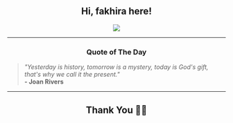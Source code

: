 <h2 align="center"> Hi, fakhira here!</h2>

<p align="center">
<a href="https://github.com/fakhiralkda" alt="github streak"><img src="https://dvst-streak.herokuapp.com/?user=fakhiralkda&theme=tokyonight&fire=DD472C"></a>
</p>

<hr>
<h3 align="center">Quote of The Day</h3>
<p align="center">
<blockquote>
<i>"Yesterday is history, tomorrow is a mystery, today is God's gift, that's why we call it the present."</i>
<br>
<b>- Joan Rivers</b>
</blockquote>
</p>


<hr>
<h2 align="center">Thank You 🙏🏼</h2>
